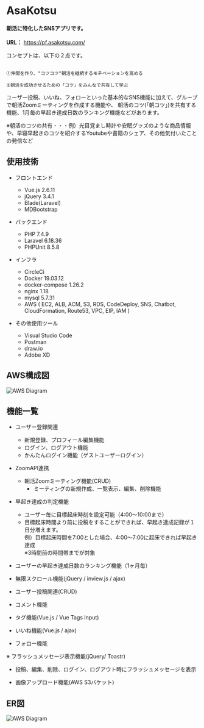 # AsaKotsu

**朝活に特化したSNSアプリです。**
<br><br>
**URL：** https://pf.asakotsu.com/

コンセプトは、以下の２点です。

```

①仲間を作り、"コツコツ"朝活を継続するモチベーションを高める

②朝活を成功させるための「コツ」をみんなで共有して学ぶ

```

ユーザー投稿、いいね、フォローといった基本的なSNS機能に加えて、グループで朝活Zoomミーティングを作成する機能や、
朝活のコツ(「朝コツ」)を共有する機能、1月毎の早起き達成日数のランキング機能などがあります。

※朝活のコツの共有・・・例）光目覚まし時計や安眠グッズのような商品情報や、早寝早起きのコツを紹介するYoutubeや書籍のシェア、その他気付いたことの発信など

## 使用技術

* フロントエンド
  * Vue.js 2.6.11
  * jQuery 3.4.1
  * Blade(Laravel)
  * MDBootstrap

* バックエンド
  * PHP 7.4.9
  * Laravel 6.18.36
  * PHPUnit 8.5.8

* インフラ
  * CircleCi
  * Docker 19.03.12
  * docker-compose 1.26.2
  * nginx 1.18
  * mysql 5.7.31
  * AWS ( EC2, ALB, ACM, S3, RDS, CodeDeploy, SNS, Chatbot, CloudFormation, Route53, VPC, EIP, IAM )

* その他使用ツール
  * Visual Studio Code
  * Postman
  * draw.io
  * Adobe XD

## AWS構成図

![AWS Diagram](https://user-images.githubusercontent.com/58071320/98455031-e2ead900-21ae-11eb-8687-e8b349aa2929.png)

## 機能一覧

* ユーザー登録関連
  * 新規登録、プロフィール編集機能
  * ログイン、ログアウト機能
  * かんたんログイン機能（ゲストユーザーログイン）

* ZoomAPI連携
    * 朝活Zoomミーティング機能(CRUD)
      * ミーティングの新規作成、一覧表示、編集、削除機能

* 早起き達成の判定機能
  * ユーザー毎に目標起床時刻を設定可能（4:00〜10:00まで）
  * 目標起床時間より前に投稿をすることができれば、早起き達成記録が１日分増えます。<br>
    例）目標起床時間を7:00とした場合、4:00〜7:00に起床できれば早起き達成<br>
    ※3時間前の時間帯までが対象

* ユーザーの早起き達成日数のランキング機能（1ヶ月毎）

* 無限スクロール機能(jQuery / inview.js / ajax)

* ユーザー投稿関連(CRUD)

* コメント機能

* タグ機能(Vue.js / Vue Tags Input)

* いいね機能(Vue.js / ajax)

* フォロー機能

※ フラッシュメッセージ表示機能(jQuery/ Toastr)
  * 投稿、編集、削除、ログイン、ログアウト時にフラッシュメッセージを表示

* 画像アップロード機能(AWS S3バケット)


## ER図
![AWS Diagram](https://user-images.githubusercontent.com/58071320/98456202-079a7d00-21be-11eb-8902-8bbaea816cf3.png)

